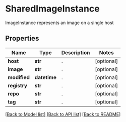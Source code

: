 # SharedImageInstance

ImageInstance represents an image on a single host

## Properties
Name | Type | Description | Notes
------------ | ------------- | ------------- | -------------
**host** | **str** | .  | [optional] 
**image** | **str** | .  | [optional] 
**modified** | **datetime** | .  | [optional] 
**registry** | **str** | .  | [optional] 
**repo** | **str** | .  | [optional] 
**tag** | **str** | .  | [optional] 

[[Back to Model list]](../README.md#documentation-for-models) [[Back to API list]](../README.md#documentation-for-api-endpoints) [[Back to README]](../README.md)


